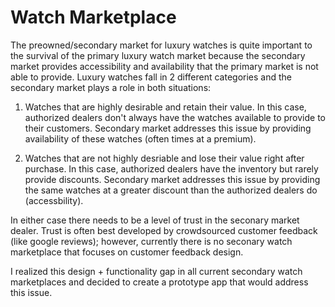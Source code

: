 # Watch Marketplace

The preowned/secondary market for luxury watches is quite important to the survival of the primary luxury watch market because the secondary market provides accessibility and availability that the primary market is not able to provide. Luxury watches fall in 2 different categories and the secondary market plays a role in both situations:

1. Watches that are highly desirable and retain their value. In this case, authorized dealers don't always have the watches available to provide to their customers. Secondary market addresses this issue by providing availability of these watches (often times at a premium). 

2. Watches that are not highly desriable and lose their value right after purchase. In this case, authorized dealers have the inventory but rarely provide discounts. Secondary market addresses this issue by providing the same watches at a greater discount than the authorized dealers do (accessbility). 

In either case there needs to be a level of trust in the seconary market dealer. Trust is often best developed by crowdsourced customer feedback (like google reviews); however, currently there is no seconary watch marketplace that focuses on customer feedback design. 

I realized this design + functionality gap in all current secondary watch marketplaces and decided to create a prototype app that would address this issue. 

